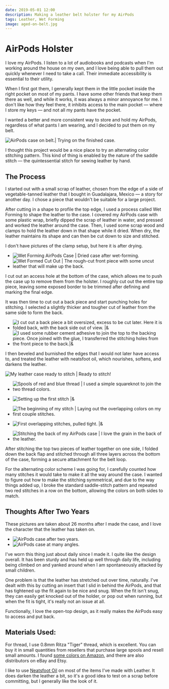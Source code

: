 ```yaml
---
date: 2019-05-01 12:00
description: Making a leather belt holster for my AirPods
tags: Leather, Wet Forming
image: aged-on-belt.jpg
---
```


# AirPods Holster

I love my AirPods. I listen to a lot of audiobooks and podcasts when I'm working
around the house on my own, and I love being able to pull them out quickly
whenever I need to take a call. Their immediate accessibility is essential to
their utility.

When I first got them, I generally kept them in the little pocket inside the right
pocket on most of my pants. I have some other friends that keep them there as
well, and while it works, it was always a minor annoyance for me. I don't like
how they feel there, it inhibits access to the main pocket — where I store my
keys — and not all my pants have the pocket.

I wanted a better and more consistent way to store and hold my AirPods,
regardless of what pants I am wearing, and I decided to put them on my belt.

![AirPods case on belt.| Trying on the finished case.](new-on-belt.jpg)

I thought this project would be a nice place to try an alternating color
stitching pattern. This kind of thing is enabled by the nature of the saddle
stitch — the quintessential stitch for sewing leather by hand.


## The Process

I started out with a small scrap of leather, chosen from the edge of a side of
vegetable-tanned leather that I bought in Guadalajara, Mexico — a story for
another day. I chose a piece that wouldn't be suitable for a large project.

After cutting in a shape to profile the top edge, I used a process called Wet
Forming to shape the leather to the case. I covered my AirPods case with some
plastic wrap, briefly dipped the scrap of leather in water, and pressed and
worked the leather around the case. Then, I used some scrap wood and clamps to
hold the leather down in that shape while it dried. When dry, the leather
maintains its shape and can then be cut down to size and stitched.

I don't have pictures of the clamp setup, but here it is after drying.

- ![Wet Forming AirPods Case | Dried case after wet-forming.](wet-forming-airpods-case.jpg)
- ![Wet Formed Cut Out | The rough-cut front piece with some uncut leather that will make up the back.](rough-cut-front.jpg)

I cut out an access hole at the bottom of the case, which allows me to push the
case up to remove them from the holster. I roughly cut out the entire top piece,
leaving some exposed border to be trimmed after defining and marking the final
edge.

It was then time to cut out a back piece and start punching holes for stitching.
I selected a slightly thicker and tougher cut of leather from the same side to form
the back.

- ![I cut out a back piece a bit oversized, excess to be cut later. Here it is folded back, with the back side out of view. |&](back-piece.jpg)
- ![I used some rubber cement adhesive to join the top to the backing piece. Once joined with the glue, I transferred the stitching holes from the front piece to the back.|&](glue.jpg)

I then beveled and burnished the edges that I would not later have access to,
and treated the leather with neatsfoot oil, which nourishes, softens, and darkens
the leather.

![My leather case ready to stitch | Ready to stitch!](ready-to-stitch.jpg)

- ![Spools of red and blue thread | I used a simple squareknot to join the two thread colors.](red+blue.jpg)
- ![Setting up the first stitch |&](first-stitch.jpg)

- ![The beginning of my stitch | Laying out the overlapping colors on my first couple stitches.](overlapping-colors.jpg)
- ![First overlapping stitches, pulled tight. |&](overlapping-stitches.jpg)
- ![Stitching the back of my AirPods case | I love the grain in the back of the leather.](stitching-the-back.jpg)

After stitching the top two pieces of leather together on one side, I folded
down the back flap and stitched through all three layers across the bottom of
the case, forming a secure attachment for the belt loop.

For the alternating color scheme I was going for, I carefully counted how many
stitches it would take to make it all the way around the case. I wanted to
figure out how to make the stitching symmetrical, and due to the way things
added up, I broke the standard saddle-stitch pattern and repeated two red
stitches in a row on the bottom, allowing the colors on both sides to match.


## Thoughts After Two Years

These pictures are taken about 26 months after I made the case, and I love the
character that the leather has taken on.

- ![AirPods case after two years.](aged-on-belt.jpg)
- ![AirPods case at many angles.](angle-grid.jpg)

I've worn this thing just about daily since I made it. I quite like the design
overall. It has been sturdy and has held up well through daily life, including
being climbed on and yanked around when I am spontaneously attacked by small
children.

One problem is that the leather has stretched out over time, naturally. I've
dealt with this by cutting an insert that I slid in behind the AirPods, and that
has tightened up the fit again to be nice and snug. When the fit isn't snug,
they can easily get knocked out of the holder, or pop out when running, but when
the fit is tight, it's really not an issue at all.

Functionally, I love the open-top design, as it really makes the AirPods easy to
access and put back.


## Materials Used:

For thread, I use 0.8mm Ritza "Tiger" thread, which is excellent. You can buy it
in small quantities from resellers that purchase large spools and resell small
amounts.  I found [some colors on Amazon](https://amzn.to/3mInk5p), and there
are also distributors on eBay and Etsy.

I like to use [Neatsfoot Oil](https://amzn.to/3wQhzY0) on most of the items I've
made with Leather. It does darken the leather a bit, so it's a good idea to test
on a scrap before committing, but I generally like the look of it.

